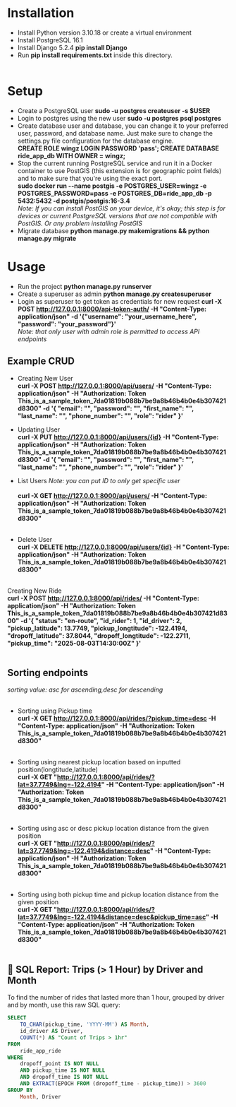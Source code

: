 # Installation<br>
*  Install Python version 3.10.18 or create a virtual environment<br>
* Install PostgreSQL 16.1<br>
* Install Django 5.2.4 **pip install Django**<br>
* Run **pip install requirements.txt** inside this directory.<br><br>

# Setup<br>
* Create a PostgreSQL user **sudo -u postgres createuser -s $USER**<br>
* Login to postgres using the new user **sudo -u postgres psql postgres**<br>
* Create database user and database, you can change it to your preferred user, password, and database name. Just make sure to change the settings.py file configuration for the database engine.<br>
  **CREATE ROLE wingz LOGIN PASSWORD 'pass';
    CREATE DATABASE ride_app_db WITH OWNER = wingz;**<br>
* Stop the current running PostgreSQL service and run it in a Docker container to use PostGIS (this extension is for geographic point fields) and to make sure that you're using the exact port.<br>
  **sudo docker run --name postgis   -e POSTGRES_USER=wingz   -e POSTGRES_PASSWORD=pass   -e POSTGRES_DB=ride_app_db   -p 5432:5432   -d postgis/postgis:16-3.4**<br>
*Note: If you can install PostGIS on your device, it's okay; this step is for devices or current PostgreSQL versions that are not compatible with PostGIS. Or any problem installing PostGIS*<br>
* Migrate database **python manage.py makemigrations && python manage.py migrate** <br>

# Usage<br>
* Run the project **python manage.py runserver**<br>
* Create a superuser as admin **python manage.py createsuperuser**<br>
* Login as superuser to get token as credentials for new request **curl -X POST http://127.0.0.1:8000/api-token-auth/   -H "Content-Type: application/json"   -d '{"username": "your_username_here", "password": "your_password"}'**<br>
*Note: that only user with admin role is permitted to access API endpoints*<br>
## Example CRUD<br>
* Creating New User<br>
**curl -X POST http://127.0.0.1:8000/api/users/   -H "Content-Type: application/json"   -H "Authorization: Token This_is_a_sample_token_7da01819b088b7be9a8b46b4b0e4b307421d8300"   -d '{
        "email": "",
        "password": "",
        "first_name": "",
        "last_name": "",
        "phone_number": "",
        "role": "rider"
      }'**<br>
      
* Updating User<br>
**curl -X PUT http://127.0.0.1:8000/api/users/{id}   -H "Content-Type: application/json"   -H "Authorization: Token This_is_a_sample_token_7da01819b088b7be9a8b46b4b0e4b307421d8300"   -d '{
        "email": "",
        "password": "",
        "first_name": "",
        "last_name": "",
        "phone_number": "",
        "role": "rider"
      }'**<br>
      
* List Users *Note: you can put ID to only get specific user*  <br>    
**curl -X GET http://127.0.0.1:8000/api/users/   -H "Content-Type: application/json"   -H "Authorization: Token This_is_a_sample_token_7da01819b088b7be9a8b46b4b0e4b307421d8300"**<br><br>

* Delete User <br>
**curl -X DELETE http://127.0.0.1:8000/api/users/{id}   -H "Content-Type: application/json"   -H "Authorization: Token This_is_a_sample_token_7da01819b088b7be9a8b46b4b0e4b307421d8300"**<br><br>

Creating New Ride<br>
**curl -X POST http://127.0.0.1:8000/api/rides/   -H "Content-Type: application/json"   -H "Authorization: Token This_is_a_sample_token_7da01819b088b7be9a8b46b4b0e4b307421d8300"   -d '{
    "status": "en-route",
    "id_rider": 1,
    "id_driver": 2,
    "pickup_latitude": 13.7749,
    "pickup_longtitude": -122.4194,
    "dropoff_latitude": 37.8044,
    "dropoff_longtitude": -122.2711,
    "pickup_time": "2025-08-03T14:30:00Z"
      }'**<br><br>
      
## Sorting endpoints <br>
*sorting value: asc for ascending,desc for descending*<br><br>

* Sorting using Pickup time<br>
**curl -X GET http://127.0.0.1:8000/api/rides/?pickup_time=desc   -H "Content-Type: application/json"   -H "Authorization: Token This_is_a_sample_token_7da01819b088b7be9a8b46b4b0e4b307421d8300"**<br><br>

* Sorting using nearest pickup location based on inputted position(longtitude,latitude)<br>
**curl -X GET "http://127.0.0.1:8000/api/rides/?lat=37.7749&lng=-122.4194" -H "Content-Type: application/json" -H "Authorization: Token This_is_a_sample_token_7da01819b088b7be9a8b46b4b0e4b307421d8300"**<br><br>

* Sorting using asc or desc pickup location distance from the given position<br>
**curl -X GET "http://127.0.0.1:8000/api/rides/?lat=37.7749&lng=-122.4194&distance=desc" -H "Content-Type: application/json" -H "Authorization: Token This_is_a_sample_token_7da01819b088b7be9a8b46b4b0e4b307421d8300"**<br><br>

* Sorting using both pickup time and pickup location distance from the given position<br>
**curl -X GET "http://127.0.0.1:8000/api/rides/?lat=37.7749&lng=-122.4194&distance=desc&pickup_time=asc" -H "Content-Type: application/json" -H "Authorization: Token This_is_a_sample_token_7da01819b088b7be9a8b46b4b0e4b307421d8300"**<br><br>

## 🧾 SQL Report: Trips (> 1 Hour) by Driver and Month

To find the number of rides that lasted more than 1 hour, grouped by driver and by month, use this raw SQL query:<br>

```sql
SELECT 
    TO_CHAR(pickup_time, 'YYYY-MM') AS Month,
    id_driver AS Driver,
    COUNT(*) AS "Count of Trips > 1hr"
FROM 
    ride_app_ride
WHERE 
    dropoff_point IS NOT NULL
    AND pickup_time IS NOT NULL
    AND dropoff_time IS NOT NULL
    AND EXTRACT(EPOCH FROM (dropoff_time - pickup_time)) > 3600
GROUP BY 
    Month, Driver
